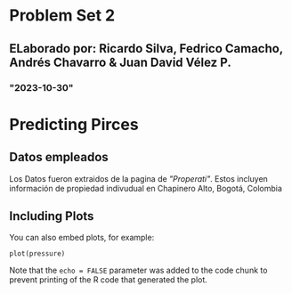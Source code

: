 
#  **Problem Set 2**
## ELaborado por: Ricardo Silva, Fedrico Camacho, Andrés Chavarro & Juan David Vélez P.
### "2023-10-30"

# Predicting Pirces


## Datos empleados

Los Datos fueron extraidos de la pagina de *"Properati"*. Estos incluyen información de propiedad indivudual en Chapinero Alto, Bogotá, Colombia

## Including Plots

You can also embed plots, for example:

```{r pressure, echo=FALSE}
plot(pressure)
```

Note that the `echo = FALSE` parameter was added to the code chunk to prevent printing of the R code that generated the plot.
